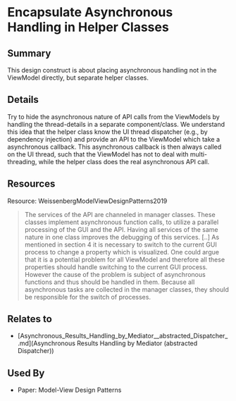 # Encapsulate Asynchronous Handling in Helper Classes

## Summary
This design construct is about placing asynchronous handling not in the ViewModel directly, but separate helper classes.

## Details
Try to hide the asynchronous nature of API calls from the ViewModels by handling the thread-details in a separate component/class. We understand this idea that the helper class know the UI thread dispatcher (e.g., by dependency injection) and provide an API to the ViewModel which take a asynchronous callback. This asynchronous callback is then always called on the UI thread, such that the ViewModel has not to deal with multi-threading, while the helper class does the real asynchronous API call.

## Resources
Resource: WeissenbergModelViewDesignPatterns2019
> The services of the API are channeled in manager classes. These classes implement asynchronous function calls, to utilize a parallel processing of the GUI and the API. Having all services of the same nature in one class improves the debugging of this services. [..] As mentioned in section 4 it is necessary to switch to the current GUI process to change a property which is visualized. One could argue that it is a potential problem for all ViewModel and therefore all these properties should handle switching to the current GUI process. However the cause of the problem is subject of asynchronous functions and thus should be handled in them. Because all asynchronous tasks are collected in the manager classes, they should be responsible for the switch of processes.


## Relates to

* [Asynchronous_Results_Handling_by_Mediator__abstracted_Dispatcher_.md](Asynchronous Results Handling by Mediator (abstracted Dispatcher))

## Used By
* Paper: Model-View Design Patterns


